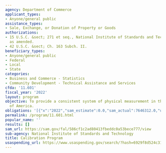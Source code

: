 ```yaml
---
agency: Department of Commerce
applicant_types:
- Anyone/general public
assistance_types:
- Sale, Exchange, or Donation of Property or Goods
authorizations:
- 15 U.S.C. &sect; 271 et seq., National Institute of Standards and Technology Act,
  as amended.
- 42 U.S.C. &sect; Ch. 163 Subch. II.
beneficiary_types:
- Anyone/general public
- Federal
- Local
- State
categories:
- Business and Commerce - Statistics
- Community Development - Technical Assistance and Services
cfda: '11.601'
fiscal_year: '2022'
layout: program
objective: To provide a consistent system of physical measurement in the United States
  of America.
obligations: '[{"x":"2022","sam_estimate":0.0,"sam_actual":7646312.0,"usa_spending_actual":0.0},{"x":"2023","sam_estimate":7926698.0,"sam_actual":0.0,"usa_spending_actual":0.0},{"x":"2024","sam_estimate":7920120.0,"sam_actual":0.0,"usa_spending_actual":0.0}]'
permalink: /program/11.601.html
popular_name: ''
results: []
sam_url: https://sam.gov/fal/586cf1c2ad80413fbeddc0a53bece777/view
sub-agency: National Institute of Standards and Technology
title: Calibration Program
usaspending_url: https://www.usaspending.gov/search/?hash=6929f8d524c31751e5a897f9db00f8d9
---
```

